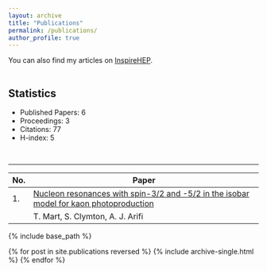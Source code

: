 ```yaml
---
layout: archive
title: "Publications"
permalink: /publications/
author_profile: true
---
```


You can also find my articles on <a href="https://inspirehep.net/authors/1410710">InspireHEP</a>.

<p style="margin-bottom:1.2cm;"></p>

## Statistics
* Published Papers: 6
* Proceedings: 3
* Citations: 77
* H-index: 5

<p style="margin-bottom:1.2cm;"></p>

<hr>

| No.| Paper                                                                                                                                       |
| -- | -------------------------------------------------------------------------------------------------------------------------------------------- |
| 1. | [Nucleon resonances with spin-3/2 and -5/2 in the isobar model for kaon photoproduction](https://ajarifi.github.io/publication/article-1)<br />       |
|    |  T. Mart, S. Clymton, A. J. Arifi                                              |

{% include base_path %}

{% for post in site.publications reversed %}
  {% include archive-single.html %}
{% endfor %}
